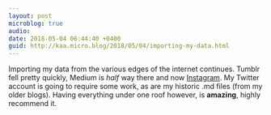 ```yaml
---
layout: post
microblog: true
audio: 
date: 2018-05-04 06:44:40 +0400
guid: http://kaa.micro.blog/2018/05/04/importing-my-data.html
---
```

Importing my data from the various edges of the internet continues. Tumblr fell pretty quickly,  Medium is _half_ way there and now [Instagram](https://www.manton.org/2018/05/instagram-import-in-micro-blog.html). My Twitter account is going to require some work, as are my historic .md files (from my older blogs). Having everything under one roof however, is **amazing**, highly recommend it.
